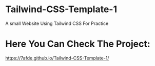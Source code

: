 # Tailwind-CSS-Template-1
A small Website Using Tailwind CSS For Practice
# Here You Can Check The Project:
https://7afde.github.io/Tailwind-CSS-Template-1/
